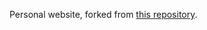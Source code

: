 Personal website, forked from [this repository](https://github.com/academicpages/academicpages.github.io).